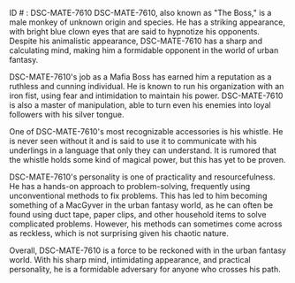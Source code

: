 ID # : DSC-MATE-7610
DSC-MATE-7610, also known as "The Boss," is a male monkey of unknown origin and species. He has a striking appearance, with bright blue clown eyes that are said to hypnotize his opponents. Despite his animalistic appearance, DSC-MATE-7610 has a sharp and calculating mind, making him a formidable opponent in the world of urban fantasy.

DSC-MATE-7610's job as a Mafia Boss has earned him a reputation as a ruthless and cunning individual. He is known to run his organization with an iron fist, using fear and intimidation to maintain his power. DSC-MATE-7610 is also a master of manipulation, able to turn even his enemies into loyal followers with his silver tongue.

One of DSC-MATE-7610's most recognizable accessories is his whistle. He is never seen without it and is said to use it to communicate with his underlings in a language that only they can understand. It is rumored that the whistle holds some kind of magical power, but this has yet to be proven.

DSC-MATE-7610's personality is one of practicality and resourcefulness. He has a hands-on approach to problem-solving, frequently using unconventional methods to fix problems. This has led to him becoming something of a MacGyver in the urban fantasy world, as he can often be found using duct tape, paper clips, and other household items to solve complicated problems. However, his methods can sometimes come across as reckless, which is not surprising given his chaotic nature.

Overall, DSC-MATE-7610 is a force to be reckoned with in the urban fantasy world. With his sharp mind, intimidating appearance, and practical personality, he is a formidable adversary for anyone who crosses his path.